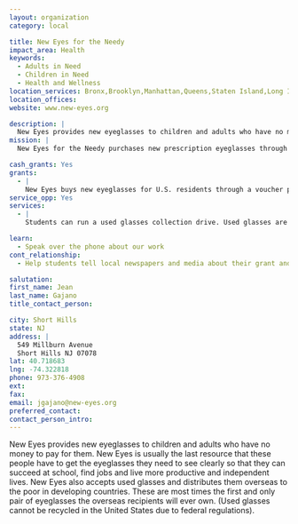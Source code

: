 ```yaml
---
layout: organization
category: local

title: New Eyes for the Needy
impact_area: Health
keywords: 
  - Adults in Need
  - Children in Need
  - Health and Wellness
location_services: Bronx,Brooklyn,Manhattan,Queens,Staten Island,Long Island,Tri-state Area (NJ, CT, PA),Nationwide (US),International
location_offices: 
website: www.new-eyes.org

description: |
  New Eyes provides new eyeglasses to children and adults who have no money to pay for them. New Eyes is usually the last resource that these people have to get the eyeglasses they need to see clearly so that they can succeed at school, find jobs and live more productive and independent lives. New Eyes also accepts used glasses and distributes them overseas to the poor in developing countries. These are most times the first and only pair of eyeglasses the overseas recipients will ever own. (Used glasses cannot be recycled in the United States due to federal regulations).
mission: |
  New Eyes for the Needy purchases new prescription eyeglasses through a voucher program for children and adults in the United States who cannot afford glasses on their own.  New Eyes accepts, recycles and distributes donated glasses for poor people overseas. 

cash_grants: Yes
grants: 
  - |
    New Eyes buys new eyeglasses for U.S. residents through a voucher program. Our clients can take the voucher to any optical store and get a pair of glasses in exchange for the voucher. New Eyes pays the optical store directly.   One pair of glasses costs New Eyes $60 (compared to the U.S. average of over $200).
service_opp: Yes
services: 
  - |
    Students can run a used glasses collection drive. Used glasses are  sorted at New Eyes into different categories (reading, bifocal, children's, sunglasses, astigmatic, etc.) and then shipped overseas for distribution in developing countries.

learn: 
  - Speak over the phone about our work
cont_relationship: 
  - Help students tell local newspapers and media about their grant and/or project with us

salutation: 
first_name: Jean 
last_name: Gajano
title_contact_person: 

city: Short Hills
state: NJ
address: |
  549 Millburn Avenue  
  Short Hills NJ 07078
lat: 40.718683
lng: -74.322818
phone: 973-376-4908
ext: 
fax: 
email: jgajano@new-eyes.org
preferred_contact: 
contact_person_intro: 
---
```

New Eyes provides new eyeglasses to children and adults who have no money to pay for them. New Eyes is usually the last resource that these people have to get the eyeglasses they need to see clearly so that they can succeed at school, find jobs and live more productive and independent lives. New Eyes also accepts used glasses and distributes them overseas to the poor in developing countries. These are most times the first and only pair of eyeglasses the overseas recipients will ever own. (Used glasses cannot be recycled in the United States due to federal regulations).
